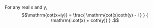For any real x and y,
$$\mathrm{cot(x+iy)} = \frac{ \mathrm{cot(x)coth(y) - i } }
{ \mathrm{i.cot(x) + coth(y)} } .$$
